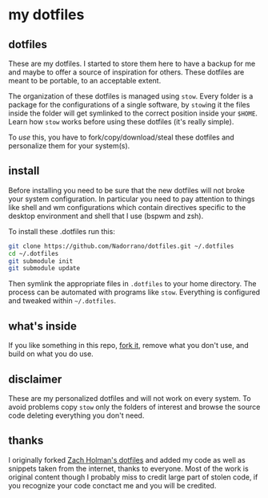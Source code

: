 # my dotfiles

## dotfiles

These are my dotfiles. I started to store them here to have a backup for me and maybe to offer a source of inspiration for others. These dotfiles are meant to be portable, to an acceptable extent.

The organization of these dotfiles is managed using `stow`. Every folder is a package for the configurations of a single software, by `stow`ing it the files inside the folder will get symlinked to the correct position inside your `$HOME`. Learn how `stow` works before using these dotfiles (it's really simple).

To *use* this, you have to fork/copy/download/steal these dotfiles and personalize them for your system(s).

## install

Before installing you need to be sure that the new dotfiles will not broke your system configuration. In particular you need to pay attention to
things like shell and wm configurations which contain directives specific to the desktop environment and shell that I use (bspwm and zsh).

To install these .dotfiles run this:

```sh
git clone https://github.com/Nadorrano/dotfiles.git ~/.dotfiles
cd ~/.dotfiles
git submodule init
git submodule update
```

Then symlink the appropriate files in `.dotfiles` to your home directory. The process can be automated with programs like `stow`.
Everything is configured and tweaked within `~/.dotfiles`.

## what's inside

If you like something in this repo, [fork it](https://github.com/Nadorrano/dotfiles/fork), remove what you don't use, and build on what you do use.


## disclaimer

These are my personalized dotfiles and will not work on every system. To avoid problems copy `stow` only the folders of interest and browse the source code deleting everything you don't need.

## thanks

I originally forked [Zach Holman's dotfiles](https://github.com/holman/dotfiles) and added my code as well as snippets taken from the internet, thanks to everyone.
Most of the work is original content though I probably miss to credit large part of stolen code, if you recognize your code conctact me and you will be credited.

